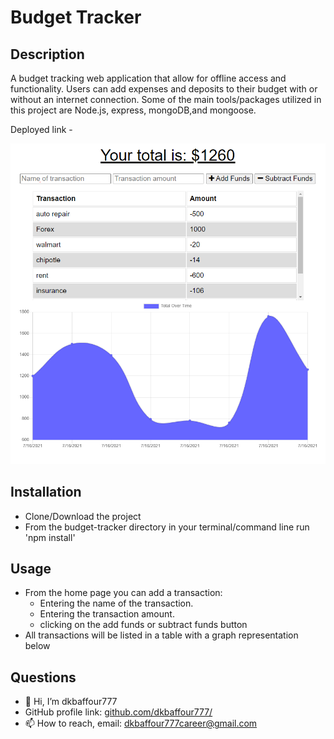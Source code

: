 # Budget Tracker

## Description 

   A budget tracking web application that allow for offline access and functionality. Users can add expenses and deposits to their budget with or without an internet connection. Some of the main tools/packages utilized in this project are Node.js, express, mongoDB,and  mongoose.

  Deployed link - 

!['app'](assets/images/app.PNG)
  

## Installation

  - Clone/Download the project
  - From the budget-tracker directory in your terminal/command line run 'npm install'
  
## Usage 
  - From the home page you can add a transaction:
    - Entering the name of the transaction.
    - Entering the transaction amount.
    - clicking on the add funds or subtract funds button
  - All transactions will be listed in a table with a graph representation below

## Questions
  - 👋 Hi, I’m dkbaffour777
  - GitHub profile link: [github.com/dkbaffour777/](https://github.com/dkbaffour777/)
  - 📫 How to reach, email: dkbaffour777career@gmail.com
